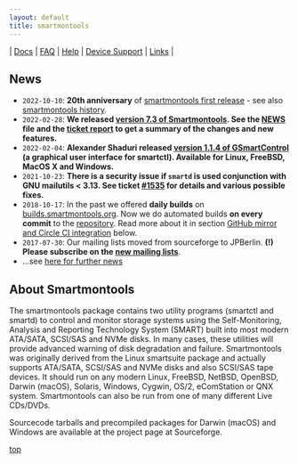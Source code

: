 ```yaml
---
layout: default
title: smartmontools
---
```


| [Docs](/docs.html) | [FAQ](/faq.html) | [Help](/help.html) | [Device Support](/devices.html) | [Links](/links.html) | 

## News
<ul>
    <li><code>2022-10-10</code>: <strong>20th anniversary</strong> of <a href="/changeset/13">smartmontools first release</a> - see also <a class="wiki" href="/wiki/History">smartmontools history</a>.</li>
    <li><code>2022-02-28</code>: <strong>We released <a class="ext-link" href="https://sourceforge.net/projects/smartmontools/files/smartmontools/7.3/"><span class="icon">​</span>version 7.3 of Smartmontools</a>. See the <a href="/browser/tags/RELEASE_7_3/smartmontools/NEWS">NEWS</a> file and the <a href="/query?milestone=Release+7.3">ticket report</a> to get a summary of the changes and new features.</strong></li>
    <li><code>2022-02-04</code>: <strong>Alexander Shaduri released <a class="ext-link" href="https://github.com/ashaduri/gsmartcontrol/releases/tag/v1.1.4"><span class="icon">​</span>version 1.1.4 of GSmartControl</a> (a graphical user interface for smartctl). Available for Linux, FreeBSD, MacOS X and Windows.</strong></li>
    <li><code>2021-10-23</code>: <strong>There is a security issue if <code>smartd</code> is used conjunction with GNU mailutils &lt; 3.13. See ticket <a class="closed ticket" href="/ticket/1535" title="#1535: defect: Code execution vulnerability if smartd uses 'mail' from GNU mailutils ... (closed: fixed)">#1535</a> for details and various possible fixes.</strong></li>
    <li><code>2018-10-17</code>: In the past we offered <strong>daily builds</strong> on <a class="ext-link" href="https://builds.smartmontools.org"><span class="icon">​</span>builds.smartmontools.org</a>. Now we do automated builds <strong>on every commit</strong> to the <a href="/browser/trunk/smartmontools">repository</a>. Read more about it in section <a class="wiki" href="/wiki/WikiStart#GitHubmirrorandCircleCIintegration">GitHub mirror and Circle CI integration</a> below.</li>
    <li><code>2017-07-30</code>: Our mailing lists moved from sourceforge to JPBerlin. <strong>(!) Please subscribe on the <a href="/wiki/Help#Mailinglists">new mailing lists</a></strong>.</li>
    <li>...see <a class="wiki" href="/wiki/News">here for further news</a></li>
</ul>

## About Smartmontools

The smartmontools package contains two utility programs (smartctl and smartd) to control and monitor storage systems using the Self-Monitoring, Analysis and Reporting Technology System (SMART) built into most modern ATA/SATA, SCSI/SAS and NVMe disks. In many cases, these utilities will provide advanced warning of disk degradation and failure. Smartmontools was originally derived from the Linux ​smartsuite package and actually supports ATA/SATA, SCSI/SAS and NVMe disks and also SCSI/SAS tape devices. It should run on any modern Linux, FreeBSD, NetBSD, OpenBSD, Darwin (macOS), Solaris, Windows, Cygwin, OS/2, eComStation or QNX system. Smartmontools can also be run from one of many different Live CDs/DVDs.

Sourcecode tarballs and precompiled packages for Darwin (macOS) and Windows are available at the ​project page at Sourceforge. 

[top](./)
